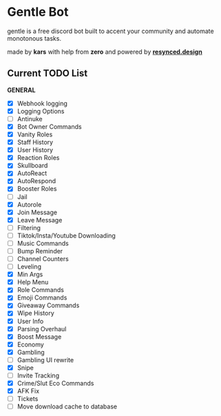 # Gentle Bot

gentle is a free discord bot built to accent your community and automate monotonous tasks.

made by **kars** with help from **zero** and powered by [**resynced.design**](https://resynced.design)

## Current TODO List

**GENERAL**

-   [x] Webhook logging
-   [x] Logging Options
-   [ ] Antinuke
-   [x] Bot Owner Commands
-   [x] Vanity Roles
-   [x] Staff History
-   [x] User History
-   [x] Reaction Roles
-   [x] Skullboard
-   [x] AutoReact
-   [x] AutoRespond
-   [x] Booster Roles
-   [ ] Jail
-   [x] Autorole
-   [x] Join Message
-   [x] Leave Message
-   [ ] Filtering
-   [ ] Tiktok/Insta/Youtube Downloading
-   [ ] Music Commands
-   [ ] Bump Reminder
-   [ ] Channel Counters
-   [ ] Leveling
-   [x] Min Args
-   [x] Help Menu
-   [x] Role Commands
-   [x] Emoji Commands
-   [x] Giveaway Commands
-   [x] Wipe History
-   [x] User Info
-   [x] Parsing Overhaul
-   [x] Boost Message
-   [x] Economy
-   [x] Gambling
-   [ ] Gambling UI rewrite
-   [x] Snipe
-   [ ] Invite Tracking
-   [x] Crime/Slut Eco Commands
-   [x] AFK Fix
-   [ ] Tickets
-   [ ] Move download cache to database
